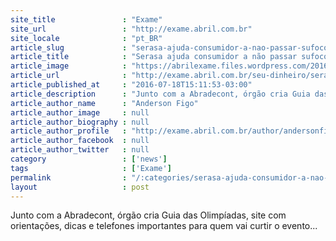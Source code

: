 ```yaml
---
site_title               : "Exame"
site_url                 : "http://exame.abril.com.br"
site_locale              : "pt_BR"
article_slug             : "serasa-ajuda-consumidor-a-nao-passar-sufoco-na-rio-2016"
article_title            : "Serasa ajuda consumidor a não passar sufoco na Rio 2016"
article_image            : "https://abrilexame.files.wordpress.com/2016/09/size_960_16_9_rio-201617.jpg?quality=70&strip=all&w=960"
article_url              : "http://exame.abril.com.br/seu-dinheiro/serasa-ajuda-consumidor-a-nao-passar-sufoco-na-rio-2016/"
article_published_at     : "2016-07-18T15:11:53-03:00"
article_description      : "Junto com a Abradecont, órgão cria Guia das Olimpíadas, site com orientações, dicas e telefones importantes para quem vai curtir o evento..."
article_author_name      : "Anderson Figo"
article_author_image     : null
article_author_biography : null
article_author_profile   : "http://exame.abril.com.br/author/andersonfigo/"
article_author_facebook  : null
article_author_twitter   : null
category                 : ['news']
tags                     : ['Exame']
permalink                : "/:categories/serasa-ajuda-consumidor-a-nao-passar-sufoco-na-rio-2016/"
layout                   : post
---
```


Junto com a Abradecont, órgão cria Guia das Olimpíadas, site com orientações, dicas e telefones importantes para quem vai curtir o evento...
